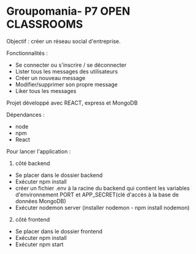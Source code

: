 # Groupomania- P7 OPEN CLASSROOMS

Objectif : créer un réseau social d'entreprise.

Fonctionnalités :
- Se connecter ou s'inscrire / se déconnecter
- Lister tous les messages des utilisateurs
- Créer un nouveau message
- Modifier/supprimer son propre message
- Liker tous les messages


Projet développé avec REACT, express et MongoDB

Dépendances :
- node
- npm
- React

Pour lancer l'application :
1. côté backend
- Se placer dans le dossier backend
- Exécuter npm install
- créer un fichier .env à la racine du backend qui contient les variables d'environnement PORT et APP_SECRET(clé d'accès à la base de données MongoDB)
- Exécuter nodemon server (installer nodemon - npm install nodemon)

2. côté frontend
- Se placer dans le dossier frontend
- Exécuter npm install
- Exécuter npm start 
